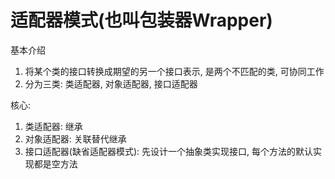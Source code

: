 # 适配器模式(也叫包装器Wrapper)
基本介绍
1. 将某个类的接口转换成期望的另一个接口表示, 是两个不匹配的类, 可协同工作
1. 分为三类: 类适配器, 对象适配器, 接口适配器

核心:
1. 类适配器: 继承
1. 对象适配器: 关联替代继承
1. 接口适配器(缺省适配器模式): 先设计一个抽象类实现接口, 每个方法的默认实现都是空方法